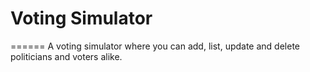 # Voting Simulator
======
A voting simulator where you can add, list, update and delete politicians and voters alike.
